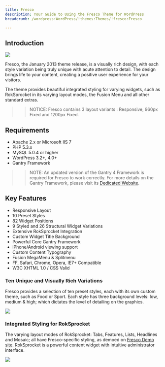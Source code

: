 ```yaml
---
title: Fresco
description: Your Guide to Using the Fresco Theme for WordPress
breadcrumb: /wordpress:WordPress/!themes:Themes/!fresco:Fresco

---
```


Introduction
-----

![][fresco]

Fresco, the January 2013 theme release, is a visually rich design, with each style variation being truly unique with acute attention to detail. The design brings life to your content, creating a positive user experience for your visitors.

The theme provides beautiful integrated styling for varying widgets, such as RokSprocket in its varying layout modes, the Fusion Menu and all other standard extras.

>> NOTICE: Fresco contains 3 layout variants : Responsive, 960px Fixed and 1200px Fixed.

Requirements
-----

* Apache 2.x or Microsoft IIS 7
* PHP 5.3.x
* MySQL 5.0.4 or higher
* WordPress 3.2+, 4.0+
* Gantry Framework

>> NOTE: An updated version of the Gantry 4 Framework is required for Fresco to work correctly. For more details on the Gantry Framework, please visit its [Dedicated Website][gantry].

Key Features
-----

* Responsive Layout
* 10 Preset Styles
* 82 Widget Positions
* 9 Styled and 26 Structural Widget Variations
* Extensive RokSprocket Integration
* Custom Widget Title Background
* Powerful Core Gantry Framework
* iPhone/Android viewing support
* Custom Content Typography
* Fusion MegaMenu & Splitmenu
* FF, Safari, Chrome, Opera, IE7+ Compatible
* W3C XHTML 1.0 / CSS Valid

### Ten Unique and Visually Rich Variations

Fresco provides a selection of ten preset styles, each with its own custom theme, such as Food or Sport. Each style has three background levels: low, medium & high; which dictates the level of detailing on the graphics.

![][bg_level]

### Integrated Styling for RokSprocket

The varying layout modes of RokSprocket: Tabs, Features, Lists, Headlines and Mosaic; all have Fresco-specific styling, as demoed on [Fresco Demo site][demosite]. RokSprocket is a powerful content widget with intuitive administrator interface.

![][roksprocket1]

[gantry]: http://gantry.org/
[gantry_install]: ../../start/gantry.md
[fresco]: assets/fresco2.jpeg
[responsive]: assets/responsive.jpg
[roksprocket1]: assets/roksprocket_1.jpg
[bg_level]: assets/bg_level.jpg
[gantry4]: assets/gantry4.jpg
[bootstrap]: http://twitter.github.com/bootstrap/
[demosite]: http://demo.rockettheme.com/wordpress-themes/?theme=fresco